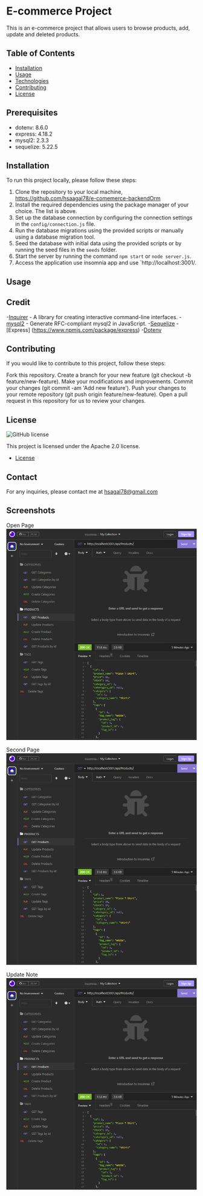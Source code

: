 # E-commerce Project

This is an e-commerce project that allows users to browse products, add, update and deleted products. 

## Table of Contents
- [Installation](#installation)
- [Usage](#usage)
- [Technologies](#technologies)
- [Contributing](#contributing)
- [License](#license)


## Prerequisites

- dotenv: 8.6.0
- express: 4.18.2
- mysql2: 2.3.3
- sequelize: 5.22.5



## Installation
To run this project locally, please follow these steps:

1. Clone the repository to your local machine, https://github.com/hsaagal78/e-comemerce-backendOrm
2. Install the required dependencies using the package manager of your choice. The list is above. 
3. Set up the database connection by configuring the connection settings in the `config/connection.js` file.
4. Run the database migrations using the provided scripts or manually using a database migration tool.
5. Seed the database with initial data using the provided scripts or by running the seed files in the `seeds` folder.
6. Start the server by running the command `npm start` or `node server.js`.
7. Access the application use insomnia app and use `http://localhost:3001/.

## Usage


## Credit

-[Inquirer](https://www.npmjs.com/package/inquirer) - A library for creating interactive command-line interfaces.
-[mysql2](https://www.npmjs.com/package/mysql2) - Generate RFC-compliant mysql2 in    JavaScript.
-[Sequelize](https://www.npmjs.com/package/sequelize) 
-[Express] (https://www.npmjs.com/package/express)
-[Dotenv](https://www.npmjs.com/package/dotenv)

## Contributing
If you would like to contribute to this project, follow these steps:

Fork this repository.
Create a branch for your new feature (git checkout -b feature/new-feature).
Make your modifications and improvements.
Commit your changes (git commit -am 'Add new feature').
Push your changes to your remote repository (git push origin feature/new-feature).
Open a pull request in this repository for us to review your changes.

## License

![GitHub license](https://img.shields.io/badge/license-Apache%202.0-blue.svg)

This project is licensed under the Apache 2.0 license.

* [License](#license)

## Contact

For any inquiries, please contact me at hsagal78@gmail.com

## Screenshots
Open Page
![Screenshot](/examples/allProducts.png)

Second Page
![Screenshot](/examples/allCategories.png)

Update Note
![Screenshot](/examples/updatePage.png)